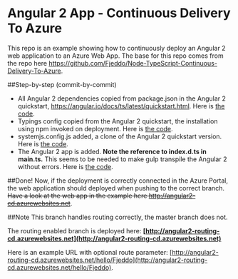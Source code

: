 # Angular 2 App - Continuous Delivery To Azure
This repo is an example showing how to continuously deploy an Angular 2 web application to an Azure Web App. The base for this repo comes from the repo here https://github.com/Fjeddo/Node-TypeScript-Continuous-Delivery-To-Azure.

##Step-by-step (commit-by-commit)
- All Angular 2 dependencies copied from package.json in the Angular 2 quickstart, https://angular.io/docs/ts/latest/quickstart.html. Here is [the code](https://github.com/Fjeddo/Angular2-Continuous-Delivery-To-Azure/tree/ecbb1f19f8448b844834d011ece92deed2cee17e).
- Typings config copied from the Angular 2 quickstart, the installation using npm invoked on deployment. Here is [the code](https://github.com/Fjeddo/Angular2-Continuous-Delivery-To-Azure/tree/aaeb5bb2f0b19d373aac391dbafd7e0b93a9c1ed).
- systemjs.config.js added, a clone of the Angular 2 quickstart version. Here is [the code](https://github.com/Fjeddo/Angular2-Continuous-Delivery-To-Azure/tree/76ab17cba1056b0a9deb65012f70bfe161fc0a8d).
- The Angular 2 app is added. **Note the reference to index.d.ts in main.ts.** This seems to be needed to make gulp transpile the Angular 2 without errors. Here is [the code](https://github.com/Fjeddo/Angular2-Continuous-Delivery-To-Azure/tree/163e1f099526545d76b376598ad28a1fcbae40b2).

##Done!
Now, if the deployment is correctly connected in the Azure Portal, the web application should deployed when pushing to the correct branch. ~~Have a look at the web app in the example here http://angular2-cd.azurewebsites.net~~.

##Note
This branch handles routing correctly, the master branch does not. 

The routing enabled branch is deployed here: **[http://angular2-routing-cd.azurewebsites.net](http://angular2-routing-cd.azurewebsites.net)**

Here is an example URL with optional route parameter: [http://angular2-routing-cd.azurewebsites.net/hello/Fjeddo](http://angular2-routing-cd.azurewebsites.net/hello/Fjeddo).
